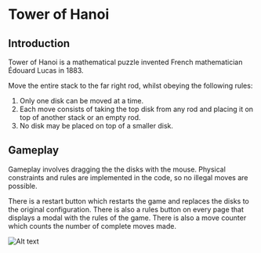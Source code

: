 # Tower of Hanoi

## Introduction

Tower of Hanoi is a mathematical puzzle invented French mathematician Édouard Lucas in 1883. 

Move the entire stack to the far right rod, whilst obeying the following rules:

1. Only one disk can be moved at a time.
2. Each move consists of taking the top disk from any rod and placing it on top of another stack or an empty rod.
3. No disk may be placed on top of a smaller disk.

## Gameplay

Gameplay involves dragging the the disks with the mouse. Physical constraints and rules are implemented in the code, so no illegal moves are possible.

There is a restart button which restarts the game and replaces the disks to the original configuration. There is also a rules button on every page that displays a modal with the rules of the game. There is also a move counter which counts the number of complete moves made.


![Alt text](relative/path/to/game_play.png?raw=true "Title")

